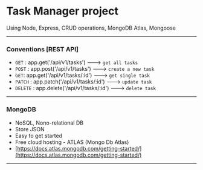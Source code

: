 # Task Manager project
Using Node, Express, CRUD operations, MongoDB Atlas, Mongoose

---
### Conventions [REST API]

- `GET` : app.get('/api/v1/tasks') ---> `get all tasks`
- `POST` : app.post('/api/v1/tasks') ---> `create a new task`
- `GET`: app.get('/api/v1/tasks/:id') ---> `get single task`
- `PATCH` : app.patch('/api/v1/tasks/:id') ---> `update task`
- `DELETE` : app.delete('/api/v1/tasks/:id') ---> `delete task`
  
---

### MongoDB
- NoSQL, Nono-relational DB
- Store JSON
- Easy to get started
- Free cloud hosting - ATLAS (Mongo Db Atlas)
- [https://docs.atlas.mongodb.com/getting-started/](https://docs.atlas.mongodb.com/getting-started/)
  
---


